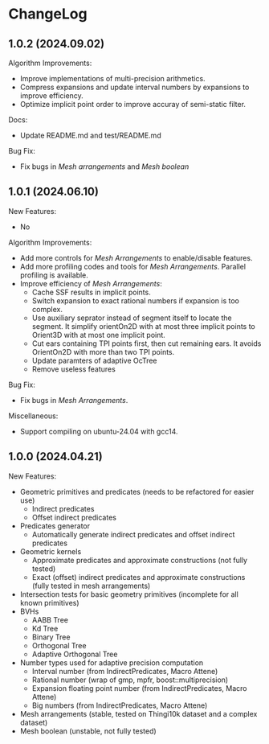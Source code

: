 # ChangeLog

## 1.0.2 (2024.09.02)

Algorithm Improvements:

- Improve implementations of multi-precision arithmetics.
- Compress expansions and update interval numbers by expansions to improve efficiency.
- Optimize implicit point order to improve accuray of semi-static filter.

Docs:

- Update README.md and test/README.md

Bug Fix:

- Fix bugs in *Mesh arrangements* and *Mesh boolean*

## 1.0.1 (2024.06.10)

New Features:

- No

Algorithm Improvements:

- Add more controls for *Mesh Arrangements* to enable/disable features.
- Add more profiling codes and tools for *Mesh Arrangements*. Parallel profiling is available.
- Improve efficiency of *Mesh Arrangements*:
  - Cache SSF results in implicit points.
  - Switch expansion to exact rational numbers if expansion is too complex.
  - Use auxiliary seprator instead of segment itself to locate the segment. It simplify orientOn2D with at most three implicit points to Orient3D with at most one implicit point.
  - Cut ears containing TPI points first, then cut remaining ears. It avoids OrientOn2D with more than two TPI points.
  - Update paramters of adaptive OcTree
  - Remove useless features

Bug Fix:

- Fix bugs in *Mesh Arrangements*.

Miscellaneous:

- Support compiling on ubuntu-24.04 with gcc14.

## 1.0.0 (2024.04.21)

New Features:

- Geometric primitives and predicates (needs to be refactored for easier use)
  - Indirect predicates
  - Offset indirect predicates
- Predicates generator
  - Automatically generate indirect predicates and offset indirect predicates
- Geometric kernels
  - Approximate predicates and approximate constructions (not fully tested)
  - Exact (offset) indirect predicates and approximate constructions (fully tested in mesh arrangements)
- Intersection tests for basic geometry primitives (incomplete for all known primitives)
- BVHs
  - AABB Tree
  - Kd Tree
  - Binary Tree
  - Orthogonal Tree
  - Adaptive Orthogonal Tree
- Number types used for adaptive precision computation
  - Interval number (from IndirectPredicates, Macro Attene)
  - Rational number (wrap of gmp, mpfr, boost::multiprecision)
  - Expansion floating point number (from IndirectPredicates, Macro Attene)
  - Big numbers (from IndirectPredicates, Macro Attene)
- Mesh arrangements (stable, tested on Thingi10k dataset and a complex dataset)
- Mesh boolean (unstable, not fully tested)

